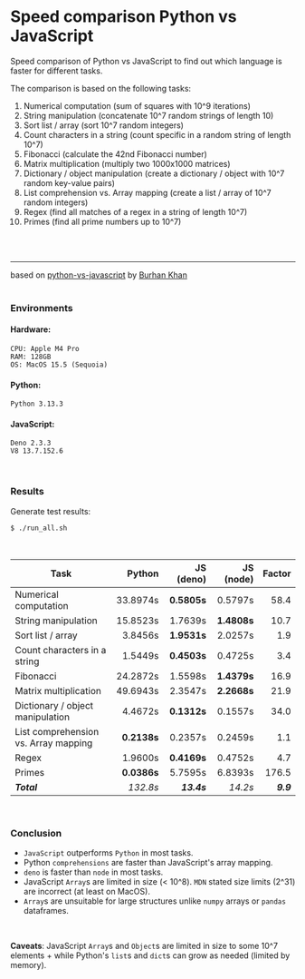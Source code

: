 # Speed comparison Python vs JavaScript

Speed comparison of Python vs JavaScript to find out which language is faster
for different tasks.

The comparison is based on the following tasks:

1. Numerical computation (sum of squares with 10^9 iterations)
1. String manipulation (concatenate 10^7 random strings of length 10)
1. Sort list / array (sort 10^7 random integers)
1. Count characters in a string (count specific in a random string of length
   10^7)
1. Fibonacci (calculate the 42nd Fibonacci number)
1. Matrix multiplication (multiply two 1000x1000 matrices)
1. Dictionary / object manipulation (create a dictionary / object with 10^7
   random key-value pairs)
1. List comprehension vs. Array mapping (create a list / array of 10^7 random
   integers)
1. Regex (find all matches of a regex in a string of length 10^7)
1. Primes (find all prime numbers up to 10^7)

<br><br><hr> based on
[python-vs-javascript](https://medium.com/@burhan-khan/python-vs-javascript-a-performance-comparison-through-code-examples-ed1b379fbff7)
by [Burhan Khan](https://medium.com/@burhan-khan)
<br><br>

### Environments

#### Hardware:

    CPU: Apple M4 Pro
    RAM: 128GB
    OS: MacOS 15.5 (Sequoia)

#### Python:

    Python 3.13.3

#### JavaScript:

    Deno 2.3.3
    V8 13.7.152.6

<br>

### Results

Generate test results:

```bash
$ ./run_all.sh
```

<br>

| Task                                 |      Python |   JS (deno) |   JS (node) |    Factor |
| ------------------------------------ | ----------: | ----------: | ----------: | --------: |
| Numerical computation                |    33.8974s | **0.5805s** |     0.5797s |      58.4 |
| String manipulation                  |    15.8523s |     1.7639s | **1.4808s** |      10.7 |
| Sort list / array                    |     3.8456s | **1.9531s** |     2.0257s |       1.9 |
| Count characters in a string         |     1.5449s | **0.4503s** |     0.4725s |       3.4 |
| Fibonacci                            |    24.2872s |     1.5598s | **1.4379s** |      16.9 |
| Matrix multiplication                |    49.6943s |     2.3547s | **2.2668s** |      21.9 |
| Dictionary / object manipulation     |     4.4672s | **0.1312s** |     0.1557s |      34.0 |
| List comprehension vs. Array mapping | **0.2138s** |     0.2357s |     0.2459s |       1.1 |
| Regex                                |     1.9600s | **0.4169s** |     0.4752s |       4.7 |
| Primes                               | **0.0386s** |     5.7595s |     6.8393s |     176.5 |
| _**Total**_                          |    _132.8s_ | _**13.4s**_ |     _14.2s_ | _**9.9**_ |

<br>

### Conclusion

- `JavaScript` outperforms `Python` in most tasks.
- Python `comprehensions` are faster than JavaScript's array mapping.
- `deno` is faster than `node` in most tasks.
- JavaScript `Array`s are limited in size (< 10^8). `MDN` stated size limits (2^31) are incorrect (at least on MacOS).
- `Array`s are unsuitable for large structures unlike `numpy` arrays or `pandas` dataframes.

<br>

**Caveats**: JavaScript `Array`s and `Object`s are limited in size to some 10^7
elements + while Python's `list`s and `dict`s can grow as needed (limited by
memory).
